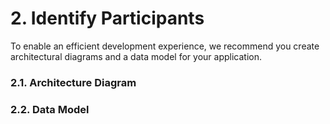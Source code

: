 # 2. Identify Participants

To enable an efficient development experience, we recommend you create architectural diagrams and a data model for your application.

### 2.1. Architecture Diagram

### 2.2. Data Model

####
